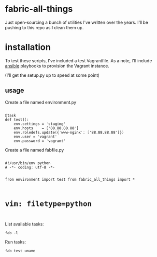 # fabric-all-things

Just open-sourcing a bunch of utilities I've written over the years.  I'll be
pushing to this repo as I clean them up.

# installation

To test these scripts, I've included a test Vagrantfile. As a note, 
I'll include [ansible](https://github.com/ansible/ansible) playbooks to 
provision the Vagrant instance. 

(I'll get the setup.py up to speed at some point)

## usage

Create a file named environment.py

<code>
@task
def test():
    env.settings = 'staging'
    env.hosts    = ['88.88.88.88']
    env.roledefs.update({'www-nginx': ['88.88.88.88']})
    env.user = 'vagrant'
    env.password = 'vagrant'
</code>

Create a file named fabfile.py

<code>
#!/usr/bin/env python
# -*- coding: utf-8 -*-

from environment import test
from fabric_all_things import *

# vim: filetype=python
</code>

List available tasks:

`fab -l`

Run tasks:

`fab test uname`
